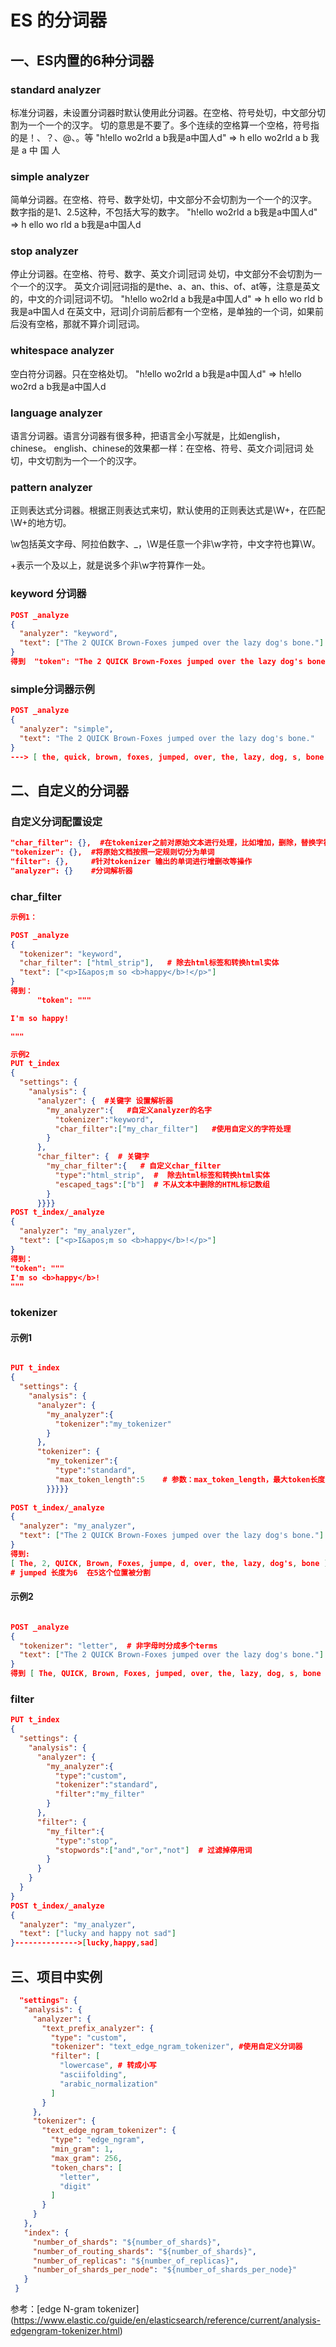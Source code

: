 # ES 的分词器

## 一、ES内置的6种分词器
### standard analyzer 
标准分词器，未设置分词器时默认使用此分词器。在空格、符号处切，中文部分切割为一个一个的汉字。
切的意思是不要了。多个连续的空格算一个空格，符号指的是！、？、@、。等
"h!ello wo2rld  a  b我是a中国人d"    =>   h   ello   wo2rld   a   b   我   是  a  中   国   人

### simple analyzer 
简单分词器。在空格、符号、数字处切，中文部分不会切割为一个一个的汉字。
数字指的是1、2.5这种，不包括大写的数字。
"h!ello wo2rld  a  b我是a中国人d"  => h   ello   wo   rld   a    b我是a中国人d

### stop analyzer
停止分词器。在空格、符号、数字、英文介词|冠词 处切，中文部分不会切割为一个一个的汉字。
英文介词|冠词指的是the、a、an、this、of、at等，注意是英文的，中文的介词|冠词不切。
"h!ello wo2rld  a  b我是a中国人d"   =>   h  ello   wo  rld    b我是a中国人d 
在英文中，冠词|介词前后都有一个空格，是单独的一个词，如果前后没有空格，那就不算介词|冠词。

### whitespace analyzer
空白符分词器。只在空格处切。
"h!ello wo2rld  a  b我是a中国人d"  => h!ello   wo2rd   a    b我是a中国人d

### language analyzer
语言分词器。语言分词器有很多种，把语言全小写就是，比如english，chinese。
english、chinese的效果都一样：在空格、符号、英文介词|冠词 处切，中文切割为一个一个的汉字。

### pattern analyzer
正则表达式分词器。根据正则表达式来切，默认使用的正则表达式是\W+，在匹配\W+的地方切。

\w包括英文字母、阿拉伯数字、_，\W是任意一个非\w字符，中文字符也算\W。

+表示一个及以上，就是说多个非\w字符算作一处。

### keyword  分词器

``` json
POST _analyze
{
  "analyzer": "keyword",
  "text": ["The 2 QUICK Brown-Foxes jumped over the lazy dog's bone."]
}
得到  "token": "The 2 QUICK Brown-Foxes jumped over the lazy dog's bone." 一条完整的语句
```


### simple分词器示例

``` json
POST _analyze
{
  "analyzer": "simple",
  "text": "The 2 QUICK Brown-Foxes jumped over the lazy dog's bone."
}
---> [ the, quick, brown, foxes, jumped, over, the, lazy, dog, s, bone ]

```


 ## 二、自定义的分词器


 ### 自定义分词配置设定

 ``` json
 "char_filter": {},  #在tokenizer之前对原始文本进行处理，比如增加，删除，替换字符等
 "tokenizer": {},  #将原始文档按照一定规则切分为单词
 "filter": {},     #针对tokenizer 输出的单词进行增删改等操作
 "analyzer": {}    #分词解析器
 ```

### char_filter

``` json
示例1：

POST _analyze
{
  "tokenizer": "keyword",
  "char_filter": ["html_strip"],   # 除去html标签和转换html实体
  "text": ["<p>I&apos;m so <b>happy</b>!</p>"]
}
得到：
      "token": """

I'm so happy!

"""
```

``` json
示例2
PUT t_index
{
  "settings": {
    "analysis": {
      "analyzer": {  #关键字 设置解析器
        "my_analyzer":{   #自定义analyzer的名字
          "tokenizer":"keyword",
          "char_filter":["my_char_filter"]   #使用自定义的字符处理
        }
      },
      "char_filter": {  # 关键字
        "my_char_filter":{   # 自定义char_filter
          "type":"html_strip",  #  除去html标签和转换html实体
          "escaped_tags":["b"]  # 不从文本中删除的HTML标记数组
        }
      }}}}
POST t_index/_analyze
{
  "analyzer": "my_analyzer",
  "text": ["<p>I&apos;m so <b>happy</b>!</p>"]
}
得到：
"token": """
I'm so <b>happy</b>!
"""
```


### tokenizer

#### 示例1
```json

PUT t_index
{
  "settings": {
    "analysis": {
      "analyzer": {
        "my_analyzer":{
          "tokenizer":"my_tokenizer"
        }
      },
      "tokenizer": { 
        "my_tokenizer":{
          "type":"standard",
          "max_token_length":5    # 参数：max_token_length，最大token长度，默认是255
        }}}}}
        
POST t_index/_analyze
{
  "analyzer": "my_analyzer",
  "text": ["The 2 QUICK Brown-Foxes jumped over the lazy dog's bone."]
}
得到:
[ The, 2, QUICK, Brown, Foxes, jumpe, d, over, the, lazy, dog's, bone ]
# jumped 长度为6  在5这个位置被分割

```
#### 示例2

```json

POST _analyze
{
  "tokenizer": "letter",  # 非字母时分成多个terms
  "text": ["The 2 QUICK Brown-Foxes jumped over the lazy dog's bone."]
}
得到 [ The, QUICK, Brown, Foxes, jumped, over, the, lazy, dog, s, bone ]

```


### filter


``` json
PUT t_index
{
  "settings": {
    "analysis": {
      "analyzer": {
        "my_analyzer":{
          "type":"custom",
          "tokenizer":"standard",
          "filter":"my_filter"
        }
      },
      "filter": {
        "my_filter":{
          "type":"stop",
          "stopwords":["and","or","not"]  # 过滤掉停用词
        }
      }
    }
  }
}
POST t_index/_analyze
{
  "analyzer": "my_analyzer",
  "text": ["lucky and happy not sad"]
}-------------->[lucky,happy,sad]


```


 ## 三、项目中实例

 ```json
   "settings": {
    "analysis": {
      "analyzer": {
        "text_prefix_analyzer": {
          "type": "custom",
          "tokenizer": "text_edge_ngram_tokenizer", #使用自定义分词器
          "filter": [
            "lowercase", # 转成小写
            "asciifolding",
            "arabic_normalization"
          ]
        }
      },
      "tokenizer": {
        "text_edge_ngram_tokenizer": {
          "type": "edge_ngram",
          "min_gram": 1,
          "max_gram": 256,
          "token_chars": [
            "letter",
            "digit"
          ]
        }
      }
    },
    "index": {
      "number_of_shards": "${number_of_shards}",
      "number_of_routing_shards": "${number_of_shards}",
      "number_of_replicas": "${number_of_replicas}",
      "number_of_shards_per_node": "${number_of_shards_per_node}"
    }
  }
 
 ```
 参考：[edge N-gram tokenizer] (https://www.elastic.co/guide/en/elasticsearch/reference/current/analysis-edgengram-tokenizer.html)







